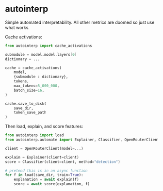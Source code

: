 # autointerp

Simple automated interpretability. All other metrics are doomed so just use what works.

Cache activations:

```python
from autointerp import cache_activations

submodule = model.model.layers[0]
dictionary = ...

cache = cache_activations(
    model,
    {submodule : dictionary},
    tokens,
    max_tokens=5_000_000,
    batch_size=16,
)

cache.save_to_disk(
    save_dir,
    token_save_path
)
```

Then load, explain, and score features:

```python
from autointerp import load
from autointerp.automate import Explainer, Classifier, OpenRouterClient

client = OpenRouterClient(model=...)

explain = Explainer(client=client)
score = Classifier(client=client, method="detection")

# pretend this is in an async function
for f in load(save_dir, train=True): 
    explanation = await explain(f)
    score = await score(explanation, f)
```
